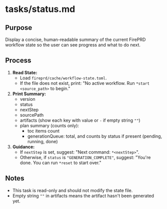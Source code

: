 # tasks/status.md

## Purpose
Display a concise, human-readable summary of the current FirePRD workflow state so the user can see progress and what to do next.

## Process
1. **Read State:**
   - Load `fireprd/cache/workflow-state.toml`.
   - If the file does not exist, print: "No active workflow. Run `*start <source_path>` to begin."
2. **Print Summary:**
   - version
   - status
   - nextStep
   - sourcePath
   - artifacts (show each key with value or `-` if empty string `""`)
   - plan summary (counts only):
     - toc items count
     - generationQueue: total, and counts by status if present (pending, running, done)
3. **Guidance:**
   - If `nextStep` is set, suggest: "Next command: `*<nextStep>`".
   - Otherwise, if `status` is `"GENERATION_COMPLETE"`, suggest: "You're done. You can run `*reset` to start over."

## Notes
- This task is read-only and should not modify the state file.
- Empty string `""` in artifacts means the artifact hasn't been generated yet.
